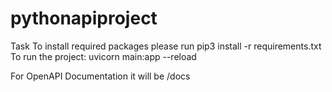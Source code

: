 # pythonapiproject
Task 
To install required packages please run pip3 install -r requirements.txt
To run the project: uvicorn main:app --reload

For OpenAPI Documentation it will be /docs
